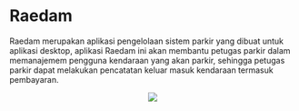 # Raedam 
Raedam merupakan aplikasi pengelolaan sistem parkir yang dibuat untuk aplikasi desktop, aplikasi Raedam ini akan membantu petugas parkir dalam memanajemem pengguna kendaraan yang akan parkir, sehingga petugas parkir dapat melakukan pencatatan keluar masuk kendaraan termasuk pembayaran.

<p align="center">
  <img src="https://github.com/kemalcrisannaufal/Raedam/assets/107296586/055ae903-ae94-4925-9f26-85b665a41de1">
</p>


